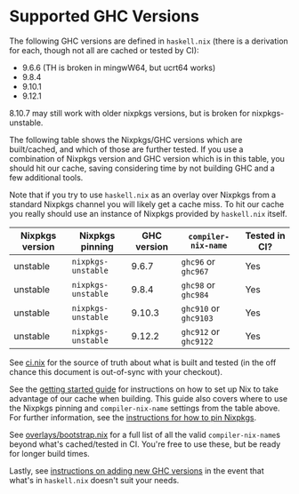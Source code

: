 # Supported GHC Versions

The following GHC versions are defined in `haskell.nix` (there is a derivation
for each, though not all are cached or tested by CI):

- 9.6.6 (TH is broken in mingwW64, but ucrt64 works)
- 9.8.4
- 9.10.1
- 9.12.1

8.10.7 may still work with older nixpkgs versions, but is broken for
nixpkgs-unstable.

The following table shows the Nixpkgs/GHC versions which are built/cached, and
which of those are further tested.  If you use a combination of Nixpkgs version
and GHC version which is in this table, you should hit our cache, saving
considering time by not building GHC and a few additional tools.

Note that if you try to use `haskell.nix` as an overlay over Nixpkgs from a
standard Nixpkgs channel you will likely get a cache miss.  To hit our cache you
really should use an instance of Nixpkgs provided by `haskell.nix` itself.

| Nixpkgs version  | Nixpkgs pinning    | GHC version | `compiler-nix-name`   | Tested in CI? |
|------------------|--------------------|-------------|-----------------------|---------------|
| unstable         | `nixpkgs-unstable` | 9.6.7       | `ghc96` or `ghc967`   | Yes           |
| unstable         | `nixpkgs-unstable` | 9.8.4       | `ghc98` or `ghc984`   | Yes           |
| unstable         | `nixpkgs-unstable` | 9.10.3      | `ghc910` or `ghc9103` | Yes           |
| unstable         | `nixpkgs-unstable` | 9.12.2      | `ghc912` or `ghc9122` | Yes           |

See [ci.nix](https://github.com/input-output-hk/haskell.nix/blob/master/ci.nix)
for the source of truth about what is built and tested (in the off chance this
document is out-of-sync with your checkout).

See the [getting started guide](../tutorials/getting-started.md) for
instructions on how to set up Nix to take advantage of our cache when building.
This guide also covers where to use the Nixpkgs pinning and `compiler-nix-name`
settings from the table above.  For further information, see the [instructions
for how to pin Nixpkgs](../dev/nixpkgs-pin.md).

See
[overlays/bootstrap.nix](https://github.com/input-output-hk/haskell.nix/blob/master/overlays/bootstrap.nix)
for a full list of all the valid `compiler-nix-name`s beyond what's
cached/tested in CI.  You're free to use these, but be ready for longer build
times.

Lastly, see [instructions on adding new GHC versions](../dev/adding-new-ghc.md)
in the event that what's in `haskell.nix` doesn't suit your needs.
